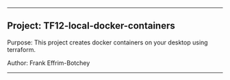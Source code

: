 ---------------------------------------------------------------------------------

## Project: TF12-local-docker-containers

Purpose: This project creates docker containers on your desktop using terraform.

Author: Frank Effrim-Botchey

---------------------------------------------------------------------------------

